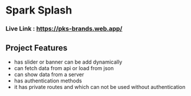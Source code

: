 # Spark Splash

### Live Link : https://pks-brands.web.app/

## Project Features

- has slider or banner can be add dynamically
- can fetch data from api or load from json
- can show data from a server
- has authentication methods
- it has private routes and which can not be used without authentication
